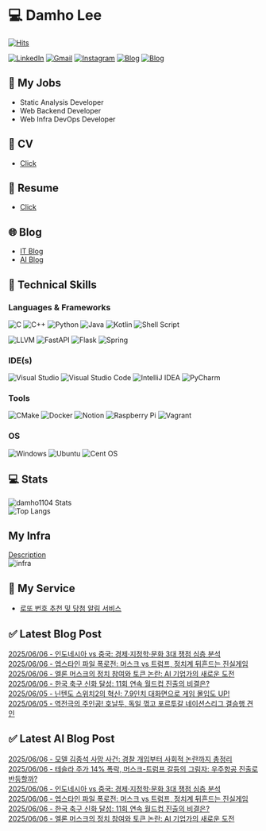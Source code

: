 
# 💻 Damho Lee

[![Hits](https://hits.seeyoufarm.com/api/count/incr/badge.svg?url=https%3A%2F%2Fgithub.com%2Fdamho1104&count_bg=%233D9CC8&title_bg=%23555555&icon=&icon_color=%23E7E7E7&title=hits&edge_flat=false)](https://hits.seeyoufarm.com)  

[![LinkedIn](https://img.shields.io/badge/Linkedin-%230077B5.svg?style=flat&logo=linkedin&logoColor=white)](https://www.linkedin.com/in/damho1104/)
[![Gmail](https://img.shields.io/badge/Gmail-D14836?style=flat&logo=gmail&logoColor=white)](mailto:damho1104@gmail.com)
[![Instagram](https://img.shields.io/badge/Instargram-%23E4405F.svg?style=flat&logo=Instagram&logoColor=white)](https://www.instagram.com/damho1104/)
[![Blog](https://img.shields.io/badge/Blog-%23000000.svg?style=flat&logo=Tistory&logoColor=white)](https://dmomo.co.kr/)
[![Blog](https://img.shields.io/badge/Blog-%23000000.svg?style=flat&logo=WordPress&logoColor=white)](https://blog.ai.dmomo.co.kr/)

## 📃 My Jobs
- Static Analysis Developer
- Web Backend Developer
- Web Infra DevOps Developer

## 📰 CV
- [Click](https://resume.dmomo.net/damho.lee/resume)  

## 📘 Resume
- [Click](https://damho1104.notion.site/8af3191b9815406d95708d9a0cea5a9e)  

## 🌐 Blog
- [IT Blog](https://dmomo.co.kr/)
- [AI Blog](https://blog.ai.dmomo.co.kr/)

## 💪 Technical Skills
### Languages & Frameworks
![C](https://img.shields.io/badge/c-%2300599C.svg?style=flat&logo=c&logoColor=white)
![C++](https://img.shields.io/badge/c++-%2300599C.svg?style=flat&logo=c%2B%2B&logoColor=white)
![Python](https://img.shields.io/badge/Python-3776AB.svg?&style=flat&logo=Python&logoColor=white)
![Java](https://img.shields.io/badge/java-%23ED8B00.svg?style=flat&logo=openjdk&logoColor=white)
![Kotlin](https://img.shields.io/badge/Kotlin-%237F52FF.svg?style=flat&logo=Kotlin&logoColor=white)
![Shell Script](https://img.shields.io/badge/Shell_script-%23121011.svg?style=flat&logo=gnu-bash&logoColor=white)  
  
![LLVM](https://img.shields.io/badge/LLVM/Clang-000B1D.svg?&style=flat&logo=LLVM&logoColor=white)
![FastAPI](https://img.shields.io/badge/FastAPI-005571?style=flat&logo=fastapi)
![Flask](https://img.shields.io/badge/Flask-%23000.svg?style=flat&logo=flask&logoColor=white)
![Spring](https://img.shields.io/badge/Springboot-%236DB33F.svg?style=flat&logo=spring&logoColor=white)
  
  
### IDE(s)
![Visual Studio](https://img.shields.io/badge/Visual%20Studio-5C2D91.svg?style=flat&logo=visual-studio&logoColor=white) 
![Visual Studio Code](https://img.shields.io/badge/Visual%20Studio%20Code-0078d7.svg?style=flat&logo=visual-studio-code&logoColor=white)
![IntelliJ IDEA](https://img.shields.io/badge/IntelliJIDEA-000000.svg?style=flat&logo=intellij-idea&logoColor=white) 
![PyCharm](https://img.shields.io/badge/PyCharm-143?style=flat&logo=pycharm&logoColor=black&color=black&labelColor=green) 


### Tools
![CMake](https://img.shields.io/badge/CMake-%23008FBA.svg?style=flat&logo=cmake&logoColor=white)
![Docker](https://img.shields.io/badge/docker-%230db7ed.svg?style=flat&logo=docker&logoColor=white)
![Notion](https://img.shields.io/badge/Notion-%23000000.svg?style=flat&logo=notion&logoColor=white)
![Raspberry Pi](https://img.shields.io/badge/-RaspberryPi-C51A4A?style=flat&logo=Raspberry-Pi)
![Vagrant](https://img.shields.io/badge/Vagrant-%231563FF.svg?style=flat&logo=vagrant&logoColor=white)


### OS
![Windows](https://img.shields.io/badge/Windows-0078D6?style=flat&logo=windows&logoColor=white)
![Ubuntu](https://img.shields.io/badge/Ubuntu-E95420?style=flat&logo=ubuntu&logoColor=white)
![Cent OS](https://img.shields.io/badge/Cent%20OS-002260?style=flat&logo=centos&logoColor=F0F0F0)


## :computer: Stats
![damho1104 Stats](https://github-readme-stats.vercel.app/api?username=damho1104&hide=issues&show_icons=true&theme=dark)  
![Top Langs](https://github-readme-stats.vercel.app/api/top-langs/?username=damho1104&layout=compact&theme=dark)


## My Infra
[Description](https://dmomo.co.kr/444)  
![infra](https://nextcloud.dmomo.net/apps/files_sharing/publicpreview/EtWDB9RaEXyf4FT?file=/&fileId=142416&x=6016&y=3384&a=true&etag=eee0bc0c4308201c786211582fdbc678)  





## 📣 My Service
- [로또 번호 추천 및 당첨 알림 서비스](https://lotto.dmomo.co.kr/)  


## ✅ Latest Blog Post

[2025/06/06 - 인도네시아 vs 중국: 경제&middot;지정학&middot;문화 3대 쟁점 심층 분석](https://dmomo.co.kr/536) <br/>
[2025/06/06 - 엡스타인 파일 폭로전: 머스크 vs 트럼프, 정치계 뒤흔드는 진실게임](https://dmomo.co.kr/535) <br/>
[2025/06/06 - 엘론 머스크의 정치 참여와 토큰 논란: AI 기업가의 새로운 도전](https://dmomo.co.kr/534) <br/>
[2025/06/06 - 한국 축구 신화 달성: 11회 연속 월드컵 진출의 비결은?](https://dmomo.co.kr/533) <br/>
[2025/06/05 - 닌텐도 스위치2의 혁신: 7.9인치 대화면으로 게임 몰입도 UP!](https://dmomo.co.kr/532) <br/>
[2025/06/05 - 역전극의 주인공! 호날두, 독일 꺾고 포르투갈 네이션스리그 결승행 견인](https://dmomo.co.kr/531) <br/>

## ✅ Latest AI Blog Post
[2025/06/06 - 모델 김종석 사망 사건: 경찰 개입부터 사회적 논란까지 총정리](https://blog.ai.dmomo.co.kr/trend/2864) <br/>
[2025/06/06 - 테슬라 주가 14% 폭락, 머스크-트럼프 갈등의 그림자: 우주항공 진출로 반등할까?](https://blog.ai.dmomo.co.kr/trend/2861) <br/>
[2025/06/06 - 인도네시아 vs 중국: 경제·지정학·문화 3대 쟁점 심층 분석](https://blog.ai.dmomo.co.kr/trend/2858) <br/>
[2025/06/06 - 엡스타인 파일 폭로전: 머스크 vs 트럼프, 정치계 뒤흔드는 진실게임](https://blog.ai.dmomo.co.kr/trend/2856) <br/>
[2025/06/06 - 한국 축구 신화 달성: 11회 연속 월드컵 진출의 비결은?](https://blog.ai.dmomo.co.kr/trend/2852) <br/>
[2025/06/06 - 엘론 머스크의 정치 참여와 토큰 논란: AI 기업가의 새로운 도전](https://blog.ai.dmomo.co.kr/trend/2850) <br/>
